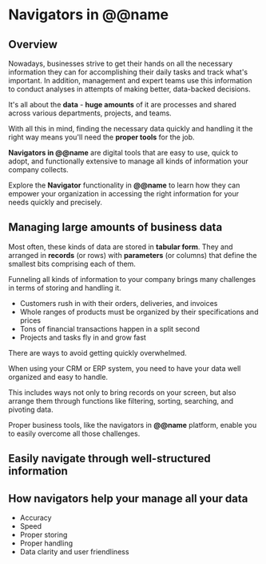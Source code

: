 # Navigators in @@name

## Overview

Nowadays, businesses strive to get their hands on all the necessary information they can for accomplishing their daily tasks and track what's important. 
In addition, management and expert teams use this information to conduct analyses in attempts of making better, data-backed decisions.  

It's all about the **data** - **huge amounts** of it are processes and shared across various departments, projects, and teams.  





With all this in mind, finding the necessary data quickly and handling it the right way means you'll need the **proper tools** for the job.  

**Navigators in @@name** are digital tools that are easy to use, quick to adopt, and functionally extensive to manage all kinds of information your company collects.  

Explore the **Navigator** functionality in **@@name** to learn how they can empower your organization in accessing the right information for your needs quickly and precisely.  

## Managing large amounts of business data

Most often, these kinds of data are stored in **tabular form**. 
They and arranged in **records** (or rows) with **parameters** (or columns) that define the smallest bits comprising each of them.  

Funneling all kinds of information to your company brings many challenges in terms of storing and handling it.  


* Customers rush in with their orders, deliveries, and invoices
* Whole ranges of products must be organized by their specifications and prices
* Tons of financial transactions happen in a split second
* Projects and tasks fly in and grow fast


There are ways to avoid getting quickly overwhelmed.  

When using your CRM or ERP system, you need to have your data well organized and easy to handle.  

This includes ways not only to bring records on your screen, but also arrange them through functions like filtering, sorting, searching, and pivoting data.  

Proper business tools, like the navigators in **@@name** platform, enable you to easily overcome all those challenges.  



## Easily navigate through well-structured information



## How navigators help your manage all your data






* Accuracy
* Speed
* Proper storing
* Proper handling
* Data clarity and user friendliness
